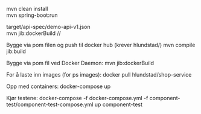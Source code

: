 mvn clean install  
mvn spring-boot:run 

target/api-spec/demo-api-v1.json <br>
mvn jib:dockerBuild  //

Bygge via pom filen og push til docker hub (krever  hlundstad/)
mvn compile jib:build 

Bygge via pom fil ved Docker Daemon:
 mvn jib:dockerBuild 
 
 For å laste inn images (for ps images):
  docker pull hlundstad/shop-service
 
 Opp med containers:
  docker-compose up 
  
  Kjør testene:
  docker-compose -f docker-compose.yml -f component-test/component-test-compose.yml up component-test 



